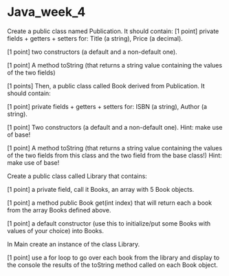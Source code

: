 # Java_week_4

Create a  public class named Publication. It should contain:
[1 point] private fields + getters + setters for: Title (a string), Price (a decimal).

[1 point] two constructors (a default and a non-default one).

[1 point] A method toString (that returns a string value containing the values of the two fields)


[1 points] Then, a public class  called Book derived from Publication. It should contain:

[1 point] private fields + getters + setters for: ISBN (a string), Author (a string).

[1 point] Two constructors (a default and a non-default one).
Hint: make use of base!

[1 point] A method toString (that returns a string value containing the values of the two fields from this class and the two field from the base class!)
Hint: make use of base!


Create a public class called Library that contains: 

[1 point] a private field, call it Books, an array with 5 Book objects. 

[1 point] a method public Book get(int index) that will return each a book from the array Books defined above.

[1 point] a default constructor (use this to initialize/put some Books with values of your choice) into Books. 


In Main
create an instance of the class Library. 

[1 point] use a for loop to go over each book from the library and display to the console the results of the toString method called on each Book object.
